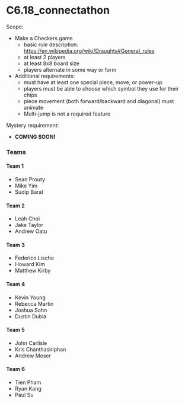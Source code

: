 # C6.18_connectathon

Scope: 
- Make a Checkers game
  - basic rule description: https://en.wikipedia.org/wiki/Draughts#General_rules
  - at least 2 players
  - at least 8x8 board size
  - players alternate in some way or form
- Additional requirements:
  - must have at least one special piece, move, or power-up
  - players must be able to choose which symbol they use for their chips
  - piece movement (both forward/backward and diagonal) must animate
  - Multi-jump is not a required feature
 
 
Mystery requirement: 
- <b>COMING SOON!</b>

### Teams

#### Team 1
- Sean Prouty
- Mike Yim
- Sudip Baral

#### Team 2
- Leah Choi
- Jake Taylor
- Andrew Oatu

#### Team 3
- Federico Lische
- Howard Kim
- Matthew Kirby

#### Team 4
- Kevin Young
- Rebecca Martin
- Joshua Sohn
- Dustin Dubia

#### Team 5
- John Carlisle
- Kris Chanthasiriphan
- Andrew Moser

#### Team 6
- Tien Pham
- Ryan Kang
- Paul Su
